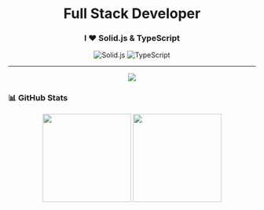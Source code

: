 <h1 align="center">Full Stack Developer</h1>
<h3 align="center">I ❤️ Solid.js & TypeScript</h3>

<p align="center">
  <img src="https://img.shields.io/badge/Solid.js-Blue?logo=solid&logoColor=white" alt="Solid.js" />
  <img src="https://img.shields.io/badge/TypeScript-3178C6?logo=typescript&logoColor=white" alt="TypeScript" />
</p>

---

<p align="center">
  <img src="https://readme-typing-svg.herokuapp.com?font=Fira+Code&weight=500&size=22&pause=1000&center=true&vCenter=true&width=450&lines=Full+Stack+Developer;I+%E2%9D%A4+Solid.js+%26+TypeScript;Building+Cool+Stuff!" />
</p>

### 📊 GitHub Stats  
<p align="center">
  <img src="https://github-readme-stats.vercel.app/api?username=your-github-username&show_icons=true&theme=radical" height="180"/>
  <img src="https://github-readme-streak-stats.herokuapp.com/?user=your-github-username&theme=radical" height="180"/>
</p>
